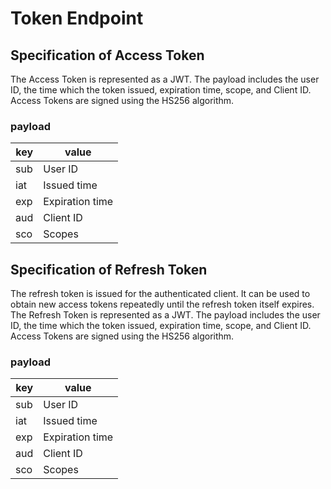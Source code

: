 # Token Endpoint
## Specification of Access Token
The Access Token is represented as a JWT. The payload includes the user ID, the time which the token issued, expiration time, scope, and Client ID.
Access Tokens are signed using the HS256 algorithm.

### payload
| key  | value           |
|------|-----------------|
| sub  | User ID         |
| iat  | Issued time     |
| exp  | Expiration time |
| aud  | Client ID       |
| sco  | Scopes          |

## Specification of Refresh Token
The refresh token is issued for the authenticated client. It can be used to obtain new access tokens repeatedly until the refresh token itself expires.
The Refresh Token is represented as a JWT. The payload includes the user ID, the time which the token issued, expiration time, scope, and Client ID.
Access Tokens are signed using the HS256 algorithm.

### payload
| key  | value           |
|------|-----------------|
| sub  | User ID         |
| iat  | Issued time     |
| exp  | Expiration time |
| aud  | Client ID       |
| sco  | Scopes          |

